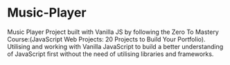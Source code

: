 # Music-Player
Music Player Project built with Vanilla JS by following the Zero To Mastery Course:(JavaScript Web Projects: 20 Projects to Build Your Portfolio). Utilising and working with Vanilla JavaScript to build a better understanding of JavaScript first without the need of utilising libraries and frameworks.
